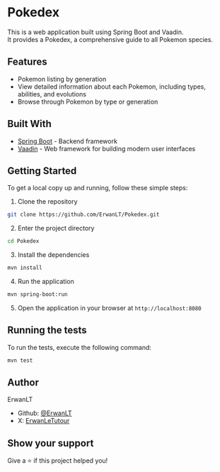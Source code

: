 # Pokedex
This is a web application built using Spring Boot and Vaadin.<br>
It provides a Pokedex, a comprehensive guide to all Pokemon species.

## Features
* Pokemon listing by generation
* View detailed information about each Pokemon, including types, abilities, and evolutions
* Browse through Pokemon by type or generation


## Built With
* [Spring Boot](https://spring.io/projects/spring-boot) - Backend framework
* [Vaadin](https://vaadin.com/) - Web framework for building modern user interfaces

## Getting Started
To get a local copy up and running, follow these simple steps:

1. Clone the repository
```bash
git clone https://github.com/ErwanLT/Pokedex.git
```
2. Enter the project directory
```bash
cd Pokedex
```
3. Install the dependencies
```bash
mvn install
```
4. Run the application
```bash
mvn spring-boot:run
```
5. Open the application in your browser at `http://localhost:8080`


## Running the tests
To run the tests, execute the following command:
```bash
mvn test
```

## Author
ErwanLT
* Github: [@ErwanLT](https://github.com/ErwanLT)
* X: [ErwanLeTutour](https://twitter.com/ErwanLeTutour)

## Show your support
Give a ⭐️ if this project helped you!
